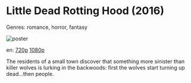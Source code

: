 # Little Dead Rotting Hood (2016)

Genres: romance, horror, fantasy

![poster](http://image.tmdb.org/t/p/w500/qpo84vI6vWrgFumPmx1Y2fwcOJb.jpg)

en:
  [720p](magnet:?xt=urn:btih:9CE2D06C403AB7DAFCE52615BE3FD99AD15F4107&tr=udp://glotorrents.pw:6969/announce&tr=udp://tracker.opentrackr.org:1337/announce&tr=udp://torrent.gresille.org:80/announce&tr=udp://tracker.openbittorrent.com:80&tr=udp://tracker.coppersurfer.tk:6969&tr=udp://tracker.leechers-paradise.org:6969&tr=udp://p4p.arenabg.ch:1337&tr=udp://tracker.internetwarriors.net:1337)
  [1080p](magnet:?xt=urn:btih:8A600C0AA34687D3E449F194157BE1A322EDA896&tr=udp://glotorrents.pw:6969/announce&tr=udp://tracker.opentrackr.org:1337/announce&tr=udp://torrent.gresille.org:80/announce&tr=udp://tracker.openbittorrent.com:80&tr=udp://tracker.coppersurfer.tk:6969&tr=udp://tracker.leechers-paradise.org:6969&tr=udp://p4p.arenabg.ch:1337&tr=udp://tracker.internetwarriors.net:1337)
  


The residents of a small town discover that something more sinister than killer wolves is lurking in the backwoods: first the wolves start turning up dead...then people.